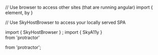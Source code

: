 // Use browser to access other sites (that are running angular)
import { element, by }

// Use SkyHostBrowser to access your locally served SPA

import { SkyHostBrowser } ;
import { SkyA11y }  
 from 'protractor'
 
 from 'protractor';
